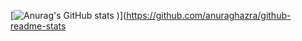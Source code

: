 [![Anurag's GitHub stats](https://github-readme-stats.vercel.app/api?username=maddy8381&show_icons=true)
)](https://github.com/anuraghazra/github-readme-stats
